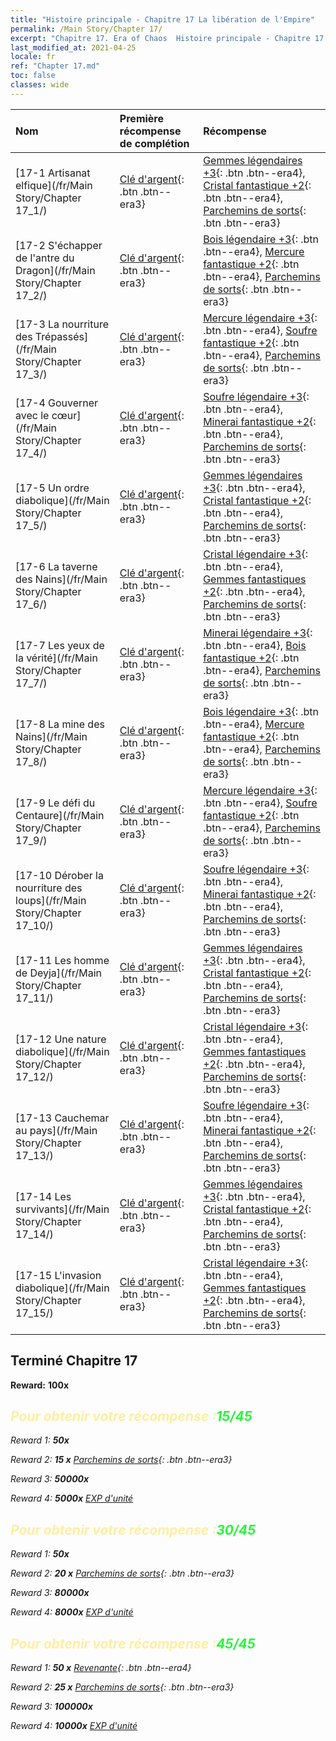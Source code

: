 ```yaml
---
title: "Histoire principale - Chapitre 17 La libération de l'Empire"
permalink: /Main Story/Chapter 17/
excerpt: "Chapitre 17. Era of Chaos  Histoire principale - Chapitre 17. La libération de l'Empire"
last_modified_at: 2021-04-25
locale: fr
ref: "Chapter 17.md"
toc: false
classes: wide
---
```


  | Nom |  Première récompense de complétion | Récompense |
  |:------------|:------------|:------------| 
  | [17-1 Artisanat elfique](/fr/Main Story/Chapter 17_1/) | [Clé d'argent](/ItemsFR/con_693/){: .btn .btn--era3} | [Gemmes légendaires +3](/ItemsFR/mat_58/){: .btn .btn--era4}, [Cristal fantastique +2](/ItemsFR/mat_52/){: .btn .btn--era4}, [Parchemins de sorts](/ItemsFR/con_694/){: .btn .btn--era3} |
  | [17-2 S'échapper de l'antre du Dragon](/fr/Main Story/Chapter 17_2/) | [Clé d'argent](/ItemsFR/con_693/){: .btn .btn--era3} | [Bois légendaire +3](/ItemsFR/mat_55/){: .btn .btn--era4}, [Mercure fantastique +2](/ItemsFR/mat_49/){: .btn .btn--era4}, [Parchemins de sorts](/ItemsFR/con_694/){: .btn .btn--era3} |
  | [17-3 La nourriture des Trépassés](/fr/Main Story/Chapter 17_3/) | [Clé d'argent](/ItemsFR/con_693/){: .btn .btn--era3} | [Mercure légendaire +3](/ItemsFR/mat_56/){: .btn .btn--era4}, [Soufre fantastique +2](/ItemsFR/mat_50/){: .btn .btn--era4}, [Parchemins de sorts](/ItemsFR/con_694/){: .btn .btn--era3} |
  | [17-4 Gouverner avec le cœur](/fr/Main Story/Chapter 17_4/) | [Clé d'argent](/ItemsFR/con_693/){: .btn .btn--era3} | [Soufre légendaire +3](/ItemsFR/mat_57/){: .btn .btn--era4}, [Minerai fantastique +2](/ItemsFR/mat_47/){: .btn .btn--era4}, [Parchemins de sorts](/ItemsFR/con_694/){: .btn .btn--era3} |
  | [17-5 Un ordre diabolique](/fr/Main Story/Chapter 17_5/) | [Clé d'argent](/ItemsFR/con_693/){: .btn .btn--era3} | [Gemmes légendaires +3](/ItemsFR/mat_58/){: .btn .btn--era4}, [Cristal fantastique +2](/ItemsFR/mat_52/){: .btn .btn--era4}, [Parchemins de sorts](/ItemsFR/con_694/){: .btn .btn--era3} |
  | [17-6 La taverne des Nains](/fr/Main Story/Chapter 17_6/) | [Clé d'argent](/ItemsFR/con_693/){: .btn .btn--era3} | [Cristal légendaire +3](/ItemsFR/mat_59/){: .btn .btn--era4}, [Gemmes fantastiques +2](/ItemsFR/mat_51/){: .btn .btn--era4}, [Parchemins de sorts](/ItemsFR/con_694/){: .btn .btn--era3} |
  | [17-7 Les yeux de la vérité](/fr/Main Story/Chapter 17_7/) | [Clé d'argent](/ItemsFR/con_693/){: .btn .btn--era3} | [Minerai légendaire +3](/ItemsFR/mat_54/){: .btn .btn--era4}, [Bois fantastique +2](/ItemsFR/mat_48/){: .btn .btn--era4}, [Parchemins de sorts](/ItemsFR/con_694/){: .btn .btn--era3} |
  | [17-8 La mine des Nains](/fr/Main Story/Chapter 17_8/) | [Clé d'argent](/ItemsFR/con_693/){: .btn .btn--era3} | [Bois légendaire +3](/ItemsFR/mat_55/){: .btn .btn--era4}, [Mercure fantastique +2](/ItemsFR/mat_49/){: .btn .btn--era4}, [Parchemins de sorts](/ItemsFR/con_694/){: .btn .btn--era3} |
  | [17-9 Le défi du Centaure](/fr/Main Story/Chapter 17_9/) | [Clé d'argent](/ItemsFR/con_693/){: .btn .btn--era3} | [Mercure légendaire +3](/ItemsFR/mat_56/){: .btn .btn--era4}, [Soufre fantastique +2](/ItemsFR/mat_50/){: .btn .btn--era4}, [Parchemins de sorts](/ItemsFR/con_694/){: .btn .btn--era3} |
  | [17-10 Dérober la nourriture des loups](/fr/Main Story/Chapter 17_10/) | [Clé d'argent](/ItemsFR/con_693/){: .btn .btn--era3} | [Soufre légendaire +3](/ItemsFR/mat_57/){: .btn .btn--era4}, [Minerai fantastique +2](/ItemsFR/mat_47/){: .btn .btn--era4}, [Parchemins de sorts](/ItemsFR/con_694/){: .btn .btn--era3} |
  | [17-11 Les homme de Deyja](/fr/Main Story/Chapter 17_11/) | [Clé d'argent](/ItemsFR/con_693/){: .btn .btn--era3} | [Gemmes légendaires +3](/ItemsFR/mat_58/){: .btn .btn--era4}, [Cristal fantastique +2](/ItemsFR/mat_52/){: .btn .btn--era4}, [Parchemins de sorts](/ItemsFR/con_694/){: .btn .btn--era3} |
  | [17-12 Une nature diabolique](/fr/Main Story/Chapter 17_12/) | [Clé d'argent](/ItemsFR/con_693/){: .btn .btn--era3} | [Cristal légendaire +3](/ItemsFR/mat_59/){: .btn .btn--era4}, [Gemmes fantastiques +2](/ItemsFR/mat_51/){: .btn .btn--era4}, [Parchemins de sorts](/ItemsFR/con_694/){: .btn .btn--era3} |
  | [17-13 Cauchemar au pays](/fr/Main Story/Chapter 17_13/) | [Clé d'argent](/ItemsFR/con_693/){: .btn .btn--era3} | [Soufre légendaire +3](/ItemsFR/mat_57/){: .btn .btn--era4}, [Minerai fantastique +2](/ItemsFR/mat_47/){: .btn .btn--era4}, [Parchemins de sorts](/ItemsFR/con_694/){: .btn .btn--era3} |
  | [17-14 Les survivants](/fr/Main Story/Chapter 17_14/) | [Clé d'argent](/ItemsFR/con_693/){: .btn .btn--era3} | [Gemmes légendaires +3](/ItemsFR/mat_58/){: .btn .btn--era4}, [Cristal fantastique +2](/ItemsFR/mat_52/){: .btn .btn--era4}, [Parchemins de sorts](/ItemsFR/con_694/){: .btn .btn--era3} |
  | [17-15 L'invasion diabolique](/fr/Main Story/Chapter 17_15/) | [Clé d'argent](/ItemsFR/con_693/){: .btn .btn--era3} | [Cristal légendaire +3](/ItemsFR/mat_59/){: .btn .btn--era4}, [Gemmes fantastiques +2](/ItemsFR/mat_51/){: .btn .btn--era4}, [Parchemins de sorts](/ItemsFR/con_694/){: .btn .btn--era3} |


## Terminé Chapitre 17

 **Reward:**  **100x** <i class="fas fa-gem"/>



## <span style="color: #ffeea0">Pour obtenir votre récompense :</span><span style="color: #27f73a">15/45</span>

 Reward 1:  **50x** <i class="fas fa-gem"/>

 Reward 2: **15 x** [Parchemins de sorts](/ItemsFR/con_694/){: .btn .btn--era3}

 Reward 3:  **50000x** <i class="fas fa-coins"/>

 Reward 4:  **5000x** [EXP d'unité](/ItemsFR/con_902/)



## <span style="color: #ffeea0">Pour obtenir votre récompense :</span><span style="color: #27f73a">30/45</span>

 Reward 1:  **50x** <i class="fas fa-gem"/>

 Reward 2: **20 x** [Parchemins de sorts](/ItemsFR/con_694/){: .btn .btn--era3}

 Reward 3:  **80000x** <i class="fas fa-coins"/>

 Reward 4:  **8000x** [EXP d'unité](/ItemsFR/con_902/)



## <span style="color: #ffeea0">Pour obtenir votre récompense :</span><span style="color: #27f73a">45/45</span>

 Reward 1: **50 x** [Revenante](/ItemsFR/unt_210/){: .btn .btn--era4}

 Reward 2: **25 x** [Parchemins de sorts](/ItemsFR/con_694/){: .btn .btn--era3}

 Reward 3:  **100000x** <i class="fas fa-coins"/>

 Reward 4:  **10000x** [EXP d'unité](/ItemsFR/con_902/)

